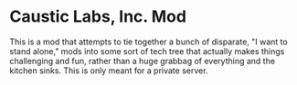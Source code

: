 # Caustic Labs, Inc. Mod

This is a mod that attempts to tie together a bunch of disparate, "I want to stand alone," mods into some sort of tech tree that actually makes things challenging and fun, rather than a huge grabbag of everything and the kitchen sinks.
This is only meant for a private server.
